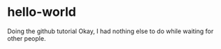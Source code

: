 # hello-world
Doing the github tutorial
Okay, I had nothing else to do while waiting for other people.

